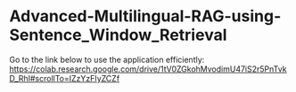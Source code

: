 # Advanced-Multilingual-RAG-using-Sentence_Window_Retrieval
Go to the link below to use the application efficiently:
https://colab.research.google.com/drive/1tV0ZGkohMvodimU47iS2r5PnTvkD_RhI#scrollTo=IZzYzFIyZCZf
